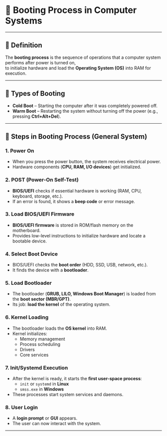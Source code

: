 # 🔌 Booting Process in Computer Systems

---

## 🔹 Definition
The **booting process** is the sequence of operations that a computer system performs after power is turned on,  
to initialize hardware and load the **Operating System (OS)** into RAM for execution.

---

## 🔹 Types of Booting
- **Cold Boot** – Starting the computer after it was completely powered off.  
- **Warm Boot** – Restarting the system without turning off the power (e.g., pressing **Ctrl+Alt+Del**).

---

## 🔹 Steps in Booting Process (General System)

### 1. Power On
- When you press the power button, the system receives electrical power.  
- Hardware components (**CPU, RAM, I/O devices**) get initialized.  

### 2. POST (Power-On Self-Test)
- **BIOS/UEFI** checks if essential hardware is working (RAM, CPU, keyboard, storage, etc.).  
- If an error is found, it shows a **beep code** or error message.  

### 3. Load BIOS/UEFI Firmware
- **BIOS/UEFI firmware** is stored in ROM/flash memory on the motherboard.  
- Provides low-level instructions to initialize hardware and locate a bootable device.  

### 4. Select Boot Device
- BIOS/UEFI checks the **boot order** (HDD, SSD, USB, network, etc.).  
- It finds the device with a **bootloader**.  

### 5. Load Bootloader
- The bootloader (**GRUB, LILO, Windows Boot Manager**) is loaded from the **boot sector (MBR/GPT)**.  
- Its job: **load the kernel** of the operating system.  

### 6. Kernel Loading
- The bootloader loads the **OS kernel** into RAM.  
- Kernel initializes:  
  - Memory management  
  - Process scheduling  
  - Drivers  
  - Core services  

### 7. Init/Systemd Execution
- After the kernel is ready, it starts the **first user-space process**:  
  - `init` or `systemd` in **Linux**  
  - `smss.exe` in **Windows**  
- These processes start system services and daemons.  

### 8. User Login
- A **login prompt** or **GUI** appears.  
- The user can now interact with the system.  

---

